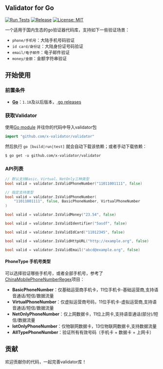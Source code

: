 ## Validator for Go
[![Run Tests](https://github.com/x-validator/validator/actions/workflows/test.yml/badge.svg)](https://github.com/x-validator/validator/actions/workflows/test.yml)  [![Release](https://img.shields.io/github/release/x-validator/validator.svg?style=flat-square)](https://github.com/x-validator/validator/releases)  [![License: MIT](https://img.shields.io/badge/license-MIT-blue.svg?style=flat)](http://opensource.org/licenses/MIT)

一个适用于国内生态的go验证器代码库，支持如下一些验证场景：

-   `phone/手机号`：大陆手机号码验证
-   `id card/身份证`：大陆身份证号码验证
-   `email/电子邮件`：电子邮件验证
-   `money/金额`：金额字符串验证

## 开始使用

### 前置条件

-   **[Go](https://go.dev/)**：`1.18`及以后版本，[ go releases](https://go.dev/doc/devel/release) 

### 获取Validator

使用[Go module](https://github.com/golang/go/wiki/Modules) 并往你的代码中导入validator包

```go
import "github.com/x-validator/validator"
```

然后执行 `go [build|run|test]` 就会自动下载该依赖；或者手动下载依赖：

```shell
$ go get -u github.com/x-validator/validator
```

### API列表

```go
// 默认支持Basic、Virtual、NetOnly三种类型
bool valid = validator.IsValidPhoneNumber("11011001111", false)

// 指定支持类型
bool valid = validator.IsValidPhoneNumber(
    "11011001111", false, BasicPhoneNumber, VirtualPhoneNumber
)

bool valid = validator.IsValidMoney("23.54", false)

bool valid = validator.IsValidIdentifier("5asdf", false)

bool valid = validator.IsValidIdCard("11012345", false)

bool valid = validator.IsValidHttpURL("http://example.org", false)

bool valid = validator.IsValidEmail("abcd@example.org", false)
```

#### PhoneType 手机号类型

可以选择验证哪些手机号，或者全部手机号，参考了[ChinaMobilePhoneNumberRegex](https://github.com/VincentSit/ChinaMobilePhoneNumberRegex)项目：

-   **BasicPhoneNumber**：仅基础运营商手机卡，11位手机卡-基础运营商,支持语音通话/短信/数据流量
-   **VirtualPhoneNumber**：仅虚拟运营商号码，11位手机卡-虚拟运营商,支持语音通话/短信/数据流量
-   **NetOnlyPhoneNumber**：仅上网数据卡，11位上网卡,支持语音通话(部分)/短信/数据流量
-   **IotOnlyPhoneNumber**：仅物联网数据卡，13位物联网数据卡,支持数据流量
-   **AllTypePhoneNumber**：验证所有有效号码（手机卡 + 数据卡 + 上网卡）

## 贡献

欢迎贡献你的代码，一起完善validator库！
